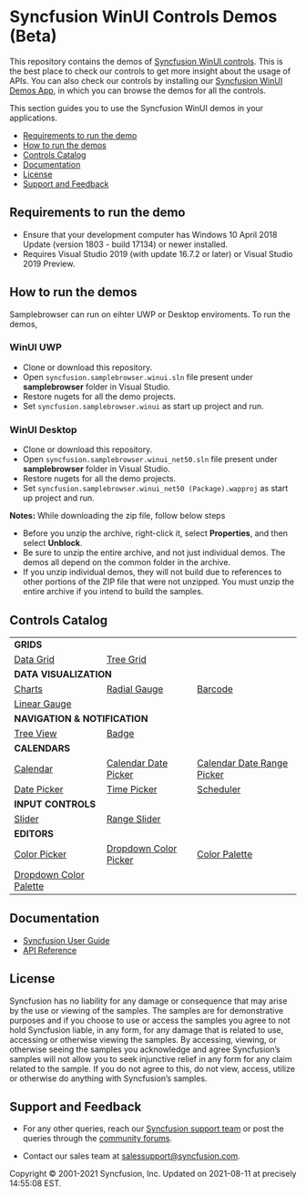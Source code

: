 # Syncfusion WinUI Controls Demos (Beta)

This repository contains the demos of [Syncfusion WinUI controls](https://www.syncfusion.com/winui-controls). This is the best place to check our controls to get more insight about the usage of APIs. You can also check our controls by installing our [Syncfusion WinUI Demos App](https://install.appcenter.ms/users/syncfusiondemos/apps/winui-demos/distribution_groups/release), in which you can browse the demos for all the controls.

This section guides you to use the Syncfusion WinUI demos in your applications.

* [Requirements to run the demo](#requirements-to-run-the-demo)
* [How to run the demos](#how-to-run-the-demos)
* [Controls Catalog](#controls-catalog)
* [Documentation](#documentation)
* [License](#license)
* [Support and Feedback](#support-and-feedback)

## <a name="requirements-to-run-the-demo"></a>Requirements to run the demo ##

* Ensure that your development computer has Windows 10 April 2018 Update (version 1803 - build 17134) or newer installed.
* Requires Visual Studio 2019 (with update 16.7.2 or later) or Visual Studio 2019 Preview.

## <a name="how-to-run-the-demos"></a>How to run the demos ##

Samplebrowser can run on eihter UWP or Desktop enviroments. To run the demos,

### WinUI UWP

 * Clone or download this repository.
 * Open `syncfusion.samplebrowser.winui.sln` file present under **samplebrowser** folder in Visual Studio.
 * Restore nugets for all the demo projects.
 * Set `syncfusion.samplebrowser.winui` as start up project and run.

### WinUI Desktop

 * Clone or download this repository.
 * Open `syncfusion.samplebrowser.winui_net50.sln` file present under **samplebrowser** folder in Visual Studio.
 * Restore nugets for all the demo projects.
 * Set `syncfusion.samplebrowser.winui_net50 (Package).wapproj` as start up project and run.

**Notes:** While downloading the zip file, follow below steps
* Before you unzip the archive, right-click it, select **Properties**, and then select **Unblock**.
* Be sure to unzip the entire archive, and not just individual demos. The demos all depend on the common folder in the archive.
* If you unzip individual demos, they will not build due to references to other portions of the ZIP file that were not unzipped. You must unzip the entire archive if you intend to build the samples.


## <a name="controls-catalog"></a>Controls Catalog ## 

<table>
    <tr>
        <td colspan="3">
            <b>GRIDS</b>
        </td>
    </tr>
    <tr>
        <td>
            <a href="datagrid">Data Grid</a>
        </td>
        <td>
            <a href="treegrid">Tree Grid</a>
        </td>
        <td></td>
    </tr>
    <tr>
        <td colspan="3">
            <b>DATA VISUALIZATION</b>
        </td>
    </tr>
    <tr>
        <td>
            <a href="chart">Charts</a>
        </td>
        <td>
            <a href="radialgauge">Radial Gauge</a>
        </td>
        <td>
            <a href="barcode">Barcode</a>
        </td>
    </tr>
    <tr>
        <td>
            <a href="lineargauge">Linear Gauge</a>
        </td>
        <td></td>
        <td></td>
    </tr>
    <tr>
        <td colspan="3">
            <b>NAVIGATION & NOTIFICATION</b>
        </td>
    </tr>
    <tr>
        <td>
            <a href="treeview">Tree View</a>
        </td>
        <td>
            <a href="notification">Badge</a>
        </td>
        <td></td>
    </tr>
    <tr>
        <td colspan="3">
            <b>CALENDARS</b>
        </td>
    </tr>
    <tr>
        <td>
            <a href="calendar">Calendar</a>
        </td>
        <td>
            <a href="calendar">Calendar Date Picker</a>
        </td>
        <td>
            <a href="calendar">Calendar  Date Range Picker</a>
        </td>
    </tr>
    <tr>
    <td>
        <a href="editor">Date Picker</a>
    </td>
    <td>
        <a href="editor">Time Picker</a>
    </td>
    <td>
        <a href="scheduler">Scheduler</a>
    </td>
    </tr>
    <tr>
        <td colspan="3">
            <b>INPUT CONTROLS</b>
        </td>
    </tr>
    <tr>
        <td>
            <a href="sliders">Slider</a>
        </td>
        <td>
            <a href="sliders">Range Slider</a>
        </td>
        <td></td>
    </tr>
    <tr>
        <td colspan="3">
            <b>EDITORS</b>
        </td>
    </tr>
    <tr>
        <td>
            <a href="editor">Color Picker</a>
        </td>
        <td>
            <a href="editor">Dropdown Color Picker</a>
        </td>
        <td>
            <a href="editor">Color Palette</a>
        </td>
    </tr>
    <tr>
        <td>
            <a href="editor">Dropdown Color Palette</a>
        </td>
        <td></td>
        <td></td>
    </tr>
</table>

## <a name="documentation"></a>Documentation ##

* [Syncfusion User Guide](https://help.syncfusion.com/winui/overview)
* [API Reference](https://help.syncfusion.com/cr/winui)

## <a name="license"></a>License ##

Syncfusion has no liability for any damage or consequence that may arise by the use or viewing of the samples. The samples are for demonstrative purposes and if you choose to use or access the samples you agree to not hold Syncfusion liable, in any form, for any damage that is related to use, accessing or otherwise viewing the samples. By accessing, viewing, or otherwise seeing the samples you acknowledge and agree Syncfusion’s samples will not allow you to seek injunctive relief in any form for any claim related to the sample. If you do not agree to this, do not view, access, utilize or otherwise do anything with Syncfusion’s samples.

## <a name="support-and-feedback"></a>Support and Feedback ##

* For any other queries, reach our [Syncfusion support team](https://www.syncfusion.com/support/directtrac/incidents/newincident?utm_source=github&utm_medium=listing) or post the queries through the [community forums](https://www.syncfusion.com/forums?utm_source=github&utm_medium=listing).

* Contact our sales team at <salessupport@syncfusion.com>.

<p>Copyright © 2001-2021 Syncfusion, Inc. Updated on 2021-08-11 at precisely 14:55:08 EST.</p> 